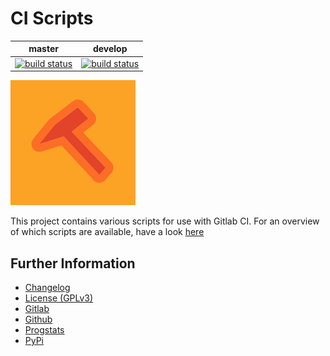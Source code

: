 # CI Scripts 

|master|develop|
|:---:|:---:|
|[![build status](https://gitlab.namibsun.net/namibsun/python/ci-scripts/badges/master/build.svg)](https://gitlab.namibsun.net/namibsun/python/ci-scripts/commits/master)|[![build status](https://gitlab.namibsun.net/namibsun/python/ci-scripts/badges/develop/build.svg)](https://gitlab.namibsun.net/namibsun/python/ci-scripts/commits/develop)|


![Logo](resources/logo/logo-readme.png)

This project contains various scripts for use with Gitlab CI.
For an overview of which scripts are available, have a look
[here](bin)

## Further Information

* [Changelog](CHANGELOG)
* [License (GPLv3)](LICENSE)
* [Gitlab](https://gitlab.namibsun.net/namibsun/python/ci-scripts)
* [Github](https://github.com/namboy94/ci-scripts)
* [Progstats](https://progstats.namibsun.net/projects/ci-scripts)
* [PyPi](https://pypi.org/project/ci-scripts)
